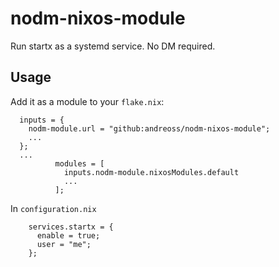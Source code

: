 # nodm-nixos-module
Run startx as a systemd service. No DM required. 

## Usage

Add it as a module to your `flake.nix`:

```
  inputs = {
    nodm-module.url = "github:andreoss/nodm-nixos-module";
    ...
  };
  ...
          modules = [
            inputs.nodm-module.nixosModules.default
            ...
          ];
```

In `configuration.nix`
```
    services.startx = {
      enable = true;
      user = "me";
    };

```
